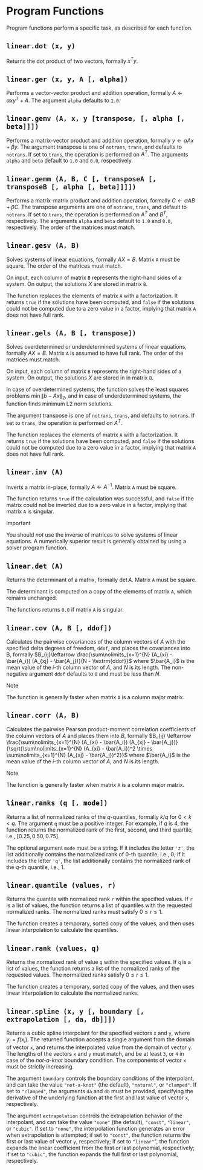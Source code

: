 # Program Functions

Program functions perform a specific task, as described for each function.


## `linear.dot (x, y)`

Returns the dot product of two vectors, formally $x^T y$.


## `linear.ger (x, y, A [, alpha])`

Performs a vector-vector product and addition operation, formally $A \leftarrow \alpha x y^T + A$.
The argument `alpha` defaults to `1.0`.


## `linear.gemv (A, x, y [transpose, [, alpha [, beta]]])`

Performs a matrix-vector product and addition operation, formally
$y \leftarrow \alpha A x + \beta y$. The argument transpose is one of `notrans`, `trans`, and
defaults to `notrans`. If set to `trans`, the operation is performed on $A^T$. The arguments
`alpha` and `beta` default to `1.0` and `0.0`, respectively.


## `linear.gemm (A, B, C [, transposeA [, transposeB [, alpha [, beta]]]])`

Performs a matrix-matrix product and addition operation, formally
$C \leftarrow \alpha A B + \beta C$. The transpose arguments are one of `notrans`, `trans`, and
default to `notrans`. If set to `trans`, the operation is performed on $A^T$ and $B^T$,
respectively. The arguments `alpha` and `beta` default to `1.0` and `0.0`, respectively. The
order of the matrices must match.


## `linear.gesv (A, B)`

Solves systems of linear equations, formally $A X = B$. Matrix `A` must be square. The order of
the matrices must match.

On input, each column of matrix `B` represents the right-hand sides of a system. On output, the
solutions $X$ are stored in matrix `B`.

The function replaces the elements of matrix `A` with a factorization. It returns `true` if the
solutions have been computed, and `false` if the solutions could not be computed due to a zero
value in a factor, implying that matrix `A` does not have full rank.


## `linear.gels (A, B [, transpose])`

Solves overdetermined or underdetermined systems of linear equations, formally $A X = B$. Matrix
`A` is assumed to have full rank. The order of the matrices must match.

On input, each column of matrix `B` represents the right-hand sides of a system. On output, the
solutions $X$ are stored in in matrix `B`.

In case of overdetermined systems, the function solves the least squares problems
$\min \lVert b - A x \rVert_2$, and in case of underdetermined systems, the function finds minimum
L2 norm solutions.

The argument transpose is one of `notrans`, `trans`, and defaults to `notrans`. If set to `trans`,
the operation is performed on $A^T$.

The function replaces the elements of matrix `A` with a factorization. It returns `true` if the
solutions have been computed, and `false` if the solutions could not be computed due to a zero
value in a factor, implying that matrix `A` does not have full rank.


## `linear.inv (A)`

Inverts a matrix in-place, formally $A \leftarrow A^{-1}$. Matrix `A` must be square.

The function returns `true` if the calculation was successful, and `false` if the matrix could
not be inverted due to a zero value in a factor, implying that matrix `A` is singular.

> [!IMPORTANT]
> You should _not_ use the inverse of matrices to solve systems of linear equations. A numerically
> superior result is generally obtained by using a solver program function. 


## `linear.det (A)`

Returns the determinant of a matrix, formally $\det A$. Matrix `A` must be square.

The determinant is computed on a copy of the elements of matrix `A`, which remains unchanged.

The functions returns `0.0` if matrix `A` is singular.


## `linear.cov (A, B [, ddof])`

Calculates the pairwise covariances of the column vectors of $A$ with the specified delta
degrees of freedom, `ddof`, and places the covariances into B, formally $B_{ij}\leftarrow
\frac{\sum\nolimits_{x=1}^{N} (A_{xi} - \bar{A_i}) (A_{xj} - \bar{A_j})}{N - \textrm{ddof}}$
where $\bar{A_i}$ is the mean value of the $i$-th column vector of $A$, and $N$ is its length.
The non-negative argument `ddof` defaults to `0` and must be less than $N$.

> [!NOTE]
> The function is generally faster when matrix `A` is a column major matrix.


## `linear.corr (A, B)`

Calculates the pairwise Pearson product-moment correlation coefficients of the column vectors of
$A$ and places them into $B$, formally $B_{ij} \leftarrow \frac{\sum\nolimits_{x=1}^{N} (A_{xi} -
\bar{A_i}) (A_{xj} - \bar{A_j})}{\sqrt{\sum\nolimits_{x=1}^{N} (A_{xi} - \bar{A_i})^2 \times
\sum\nolimits_{x=1}^{N} (A_{xj} - \bar{A_j})^2}}$ where $\bar{A_i}$ is the mean value of the
$i$-th column vector of $A$, and $N$ is its length.

> [!NOTE]
> The function is generally faster when matrix `A` is a column major matrix.


## `linear.ranks (q [, mode])`

Returns a list of normalized ranks of the $q$-quantiles, formally $k / q$ for $0 \lt k \lt q$.
The argument `q` must be a positive integer. For example, if $q$ is $4$, the function returns
the normalized rank of the first, second, and third quartile, i.e., $[0.25, 0.50, 0.75]$.

The optional argument `mode` must be a string. If it includes the letter `'z'`, the list
additionally contains the normalized rank of $0$-th quantile, i.e., $0$; if it includes the letter
`'q'`, the list additionally contains the normalized rank of the $q$-th quantile, i.e., $1$.


## `linear.quantile (values, r)`

Returns the quantile with normalized rank `r` within the specified values. If `r` is a list of
values, the function returns a list of quantiles with the requested normalized ranks. The
normalized ranks must satisfy $0 \le r \le 1$.

The function creates a temporary, sorted copy of the values, and then uses linear interpolation
to calculate the quantiles.


## `linear.rank (values, q)`

Returns the normalized rank of value `q` within the specified values. If `q` is a list of values,
the function returns a list of the normalized ranks of the requested values. The normalized
ranks satisfy $0 \le r \le 1$.

The function creates a temporary, sorted copy of the values, and then uses linear interpolation
to calculate the normalized ranks.


## `linear.spline (x, y [, boundary [, extrapolation [, da, db]]])`

Returns a cubic spline interpolant for the specified vectors `x` and `y`, where $y_i = f(x_i)$.
The returned function accepts a single argument from the domain of vector `x`, and returns the
interpolated value from the domain of vector `y`. The lengths of the vectors `x` and `y` must
match, and be at least `3`, or `4` in case of the *not-a-knot* boundary condition. The components
of vector `x` must be strictly increasing.

The argument `boundary` controls the boundary conditions of the interpolant, and can take the
value `"not-a-knot"` (the default), `"natural"`, or `"clamped"`. If set to `"clamped"`, the
arguments `da` and `db` must be provided, specifying the derivative of the underlying function
at the first and last value of vector `x`, respectively.

The argument `extrapolation` controls the extrapolation behavior of the interpolant, and can take
the value `"none"` (the default), `"const"`, `"linear"`, or `"cubic"`. If set to `"none"`, the
interpolation function generates an error when extrapolation is attempted; if set to `"const"`,
the function returns the first or last value of vector `y`, respectively; if set to `"linear"`",
the function expands the linear coefficient from the first or last polynomial, respectively; if
set to `"cubic"`, the function expands the full first or last polynomial, respectively.
